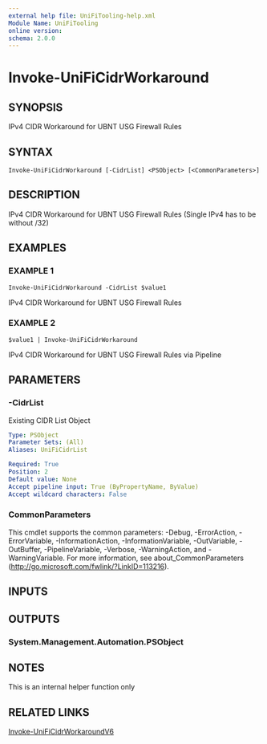 ```yaml
---
external help file: UniFiTooling-help.xml
Module Name: UniFiTooling
online version:
schema: 2.0.0
---
```


# Invoke-UniFiCidrWorkaround

## SYNOPSIS
IPv4 CIDR Workaround for UBNT USG Firewall Rules

## SYNTAX

```
Invoke-UniFiCidrWorkaround [-CidrList] <PSObject> [<CommonParameters>]
```

## DESCRIPTION
IPv4 CIDR Workaround for UBNT USG Firewall Rules (Single IPv4 has to be without /32)

## EXAMPLES

### EXAMPLE 1
```
Invoke-UniFiCidrWorkaround -CidrList $value1
```

IPv4 CIDR Workaround for UBNT USG Firewall Rules

### EXAMPLE 2
```
$value1 | Invoke-UniFiCidrWorkaround
```

IPv4 CIDR Workaround for UBNT USG Firewall Rules via Pipeline

## PARAMETERS

### -CidrList
Existing CIDR List Object

```yaml
Type: PSObject
Parameter Sets: (All)
Aliases: UniFiCidrList

Required: True
Position: 2
Default value: None
Accept pipeline input: True (ByPropertyName, ByValue)
Accept wildcard characters: False
```

### CommonParameters
This cmdlet supports the common parameters: -Debug, -ErrorAction, -ErrorVariable, -InformationAction, -InformationVariable, -OutVariable, -OutBuffer, -PipelineVariable, -Verbose, -WarningAction, and -WarningVariable.
For more information, see about_CommonParameters (http://go.microsoft.com/fwlink/?LinkID=113216).

## INPUTS

## OUTPUTS

### System.Management.Automation.PSObject
## NOTES
This is an internal helper function only

## RELATED LINKS

[Invoke-UniFiCidrWorkaroundV6]()

